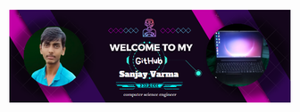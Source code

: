 ![logo](https://github.com/SanjayvVarma/SanjayvVarma/blob/main/Screenshot%202024-03-21%20171219.png)
